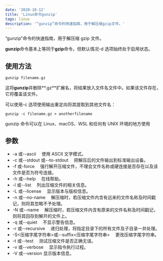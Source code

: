 ```yaml
---
date: '2020-10-12'
title: 'Linux命令gunzip'
tags: linux
description: '“gunzip”命令的快速指南，用于解压缩gzip文件。'
---
```


“gunzip”命令的快速指南，用于解压缩 gzip 文件。

**gunzip**命令基本上等同于**gzip**命令，但默认情况-d 选项始终处于启用状态。

## 使用方法

```shell
gunzip filename.gz
```

这将**gunzip**并删除**.gz**扩展名，将结果放入文件名文件中。如果该文件存在，它将覆盖该文件。

可以使用-c 选项使用输出重定向将其提取到其他文件名：

```shell
gunzip -c filename.gz > anotherfilename
```

gunzip 命令可以在 Linux、macOS、WSL 和任何有 UNIX 环境的地方使用

## 参数

-   -a 或--ascii 　使用 ASCII 文字模式。
-   -c 或--stdout 或--to-stdout 　把解压后的文件输出到标准输出设备。
-   -f 或-force 　强行解开压缩文件，不理会文件名称或硬连接是否存在以及该文件是否为符号连接。
-   -h 或--help 　在线帮助。
-   -l 或--list 　列出压缩文件的相关信息。
-   -L 或--license 　显示版本与版权信息。
-   -n 或--no-name 　解压缩时，若压缩文件内含有远来的文件名称及时间戳记，则将其忽略不予处理。
-   -N 或--name 　解压缩时，若压缩文件内含有原来的文件名称及时间戳记，则将其回存到解开的文件上。
-   -q 或--quiet 　不显示警告信息。
-   -r 或--recursive 　递归处理，将指定目录下的所有文件及子目录一并处理。
-   -S<压缩字尾字符串>或--suffix<压缩字尾字符串> 　更改压缩字尾字符串。
-   -t 或--test 　测试压缩文件是否正确无误。
-   -v 或--verbose 　显示指令执行过程。
-   -V 或--version 显示版本信息。
